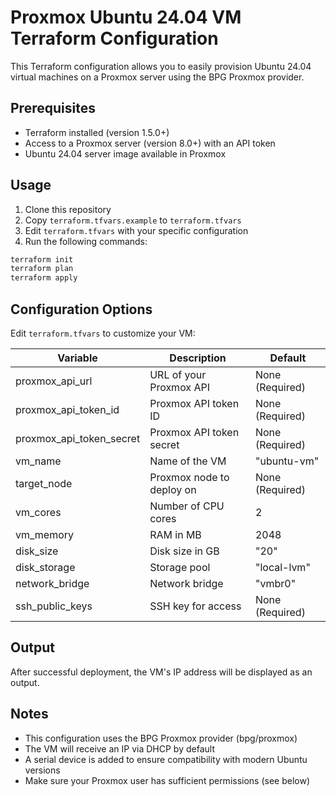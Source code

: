 # Proxmox Ubuntu 24.04 VM Terraform Configuration

This Terraform configuration allows you to easily provision Ubuntu 24.04 virtual machines on a Proxmox server using the BPG Proxmox provider.

## Prerequisites

* Terraform installed (version 1.5.0+)
* Access to a Proxmox server (version 8.0+) with an API token
* Ubuntu 24.04 server image available in Proxmox

## Usage

1. Clone this repository
2. Copy `terraform.tfvars.example` to `terraform.tfvars`
3. Edit `terraform.tfvars` with your specific configuration
4. Run the following commands:

```bash
terraform init
terraform plan
terraform apply
```

## Configuration Options

Edit `terraform.tfvars` to customize your VM:

| Variable | Description | Default |
|----------|-------------|---------|
| proxmox_api_url | URL of your Proxmox API | None (Required) |
| proxmox_api_token_id | Proxmox API token ID | None (Required) |
| proxmox_api_token_secret | Proxmox API token secret | None (Required) |
| vm_name | Name of the VM | "ubuntu-vm" |
| target_node | Proxmox node to deploy on | None (Required) |
| vm_cores | Number of CPU cores | 2 |
| vm_memory | RAM in MB | 2048 |
| disk_size | Disk size in GB | "20" |
| disk_storage | Storage pool | "local-lvm" |
| network_bridge | Network bridge | "vmbr0" |
| ssh_public_keys | SSH key for access | None (Required) |

## Output

After successful deployment, the VM's IP address will be displayed as an output.

## Notes

* This configuration uses the BPG Proxmox provider (bpg/proxmox)
* The VM will receive an IP via DHCP by default
* A serial device is added to ensure compatibility with modern Ubuntu versions
* Make sure your Proxmox user has sufficient permissions (see below)

